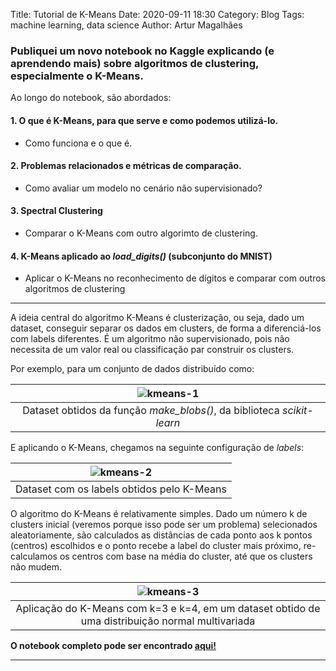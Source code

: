 Title: Tutorial de K-Means
Date: 2020-09-11 18:30
Category: Blog
Tags: machine learning, data science
Author: Artur Magalhães

### Publiquei um novo notebook no Kaggle explicando (e aprendendo mais) sobre algoritmos de clustering, especialmente o K-Means.

Ao longo do notebook, são abordados:

#### 1. O que é K-Means, para que serve e como podemos utilizá-lo.
- Como funciona e o que é.

#### 2. Problemas relacionados e métricas de comparação.
- Como avaliar um modelo no cenário não supervisionado?

#### 3. Spectral Clustering
- Comparar o K-Means com outro algorimto de clustering.

#### 4. K-Means aplicado ao *load_digits()* (subconjunto do MNIST)
- Aplicar o K-Means no reconhecimento de dígitos e comparar com outros algoritmos de clustering

---

A ideia central do algoritmo K-Means é clusterização, ou seja, dado um dataset, conseguir separar os dados em clusters, de forma a diferenciá-los com labels diferentes. É um algoritmo não supervisionado, pois não necessita de um valor real ou classificação par construir os clusters.

Por exemplo, para um conjunto de dados distribuído como:

|![kmeans-1]({filename}/images/kmeans_1.png)|
|:--:| 
|Dataset obtidos da função *make_blobs()*, da biblioteca *scikit-learn*|

E aplicando o K-Means, chegamos na seguinte configuração de *labels*:

|![kmeans-2]({filename}/images/kmeans_2.png)|
|:--:| 
|Dataset com os labels obtidos pelo K-Means|

O algoritmo do K-Means é relativamente simples. Dado um número k de clusters inicial (veremos porque isso pode ser um problema) selecionados aleatoriamente, são calculados as distâncias de cada ponto aos k pontos (centros) escolhidos e o ponto recebe a label do cluster mais próximo, re-calculamos os centros com base na média do cluster, até que os clusters não mudem.

|![kmeans-3]({filename}/images/kmeans_3.png)|
|:--:| 
|Aplicação do K-Means com k=3 e k=4, em um dataset obtido de uma distribuição normal multivariada|


**O notebook completo pode ser encontrado [aqui!](https://www.kaggle.com/arturmrs/tutorial-k-means)**



___